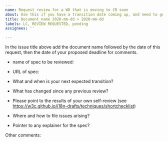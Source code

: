```yaml
---
name: Request review for a WD that is moving to CR soon
about: Use this if you have a transition date coming up, and need to get a final review.
title: Document_name 2020-mm-dd > 2020-mm-dd
labels: LC, REVIEW REQUESTED, pending
assignees: ''

---
```


In the issue title above add the document name followed by the date of this request, then the date of your proposed deadline for comments.

- name of spec to be reviewed: 
- URL of spec: 

- What and when is your next expected transition? 
- What has changed since any previous review? 
- Please point to the results of your own self-review (see https://w3c.github.io/i18n-drafts/techniques/shortchecklist)
- Where and how to file issues arising? 
- Pointer to any explainer for the spec? 

Other comments:
